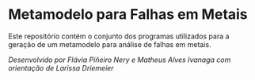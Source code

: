 # Metamodelo para Falhas em Metais
Este repositório contém o conjunto dos programas utilizados para a geração de um metamodelo para análise de falhas em metais.

_Desenvolvido por Flávia Piñeiro Nery e Matheus Alves Ivanaga com orientação de Larissa Driemeier_

